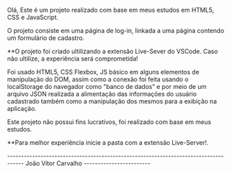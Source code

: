 Olá,
Este é um projeto realizado com base em meus estudos em HTML5, CSS e JavaScript. 

O projeto consiste em uma página de log-in, linkada a uma página contendo um formulário de cadastro.

**O projeto foi criado ultilizando a extensão Live-Sever do VSCode. Caso não ultilize, a experiência será comprometida!

Foi usado HTML5, CSS Flexbox, JS básico em alguns elementos de manipulação do DOM, assim como a conexão foi feita usando o localStorage
 do navegador como "banco de dados" e por meio de um arquivo JSON realizada a alimentação das informações do usuário cadastrado também 
 como a manipulação dos mesmos para a exibição na aplicação.

 Este projeto não possui fins lucrativos, foi realizado com base em meus estudos.

 **Para melhor experiência inicie a pasta com a extensão Live-Server!.

 ------------------------------------------------------------------------------------ João Vítor Carvalho ------------------------

